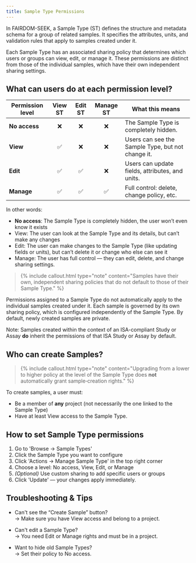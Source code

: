 ```yaml
---
title: Sample Type Permissions
---
```


In FAIRDOM-SEEK, a Sample Type (ST) defines the structure and metadata schema for a group of related samples. It specifies the attributes, units, and validation rules that apply to samples created under it.

Each Sample Type has an associated sharing policy that determines which users or groups can view, edit, or manage it. These permissions are distinct from those of the individual samples, which have their own independent sharing settings.


## What can users do at each permission level?

| **Permission level** | **View ST** | **Edit ST** | **Manage ST** | **What this means** |
|----------------------|:-----------:|:-----------:|:-------------:|----------------------|
| **No access**            | ❌         | ❌          | ❌            | The Sample Type is completely hidden. |
| **View**                 | ✅         | ❌          | ❌            | Users can see the Sample Type, but not change it. |
| **Edit**                 | ✅         | ✅          | ❌            | Users can update fields, attributes, and units. |
| **Manage**               | ✅         | ✅          | ✅            | Full control: delete, change policy, etc. |


In other words:
- **No access**: The Sample Type is completely hidden, the user won’t even know it exists
- View: The user can look at the Sample Type and its details, but can’t make any changes
- Edit: The user can make changes to the Sample Type (like updating fields or units), but can’t delete it or change who else can see it
- Manage: The user has full control — they can edit, delete, and change sharing settings.

> {% include callout.html type="note" content="Samples have their own, independent sharing policies that do not default to those of their Sample Type." %}

Permissions assigned to a Sample Type do not automatically apply to the individual samples created under it. Each sample is governed by its own sharing policy, which is configured independently of the Sample Type.
By default, newly created samples are private. 

Note: Samples created within the context of an ISA-compliant Study or Assay **do** inherit the permissions of that ISA Study or Assay by default. 

## Who can create Samples?

> {% include callout.html type="note" content="Upgrading from a lower to higher policy at the level of the Sample Type does **not** automatically grant sample‑creation rights." %}

To create samples, a user must:

- Be a member of **any** project (not necessarily the one linked to the Sample Type)
- Have at least View access to the Sample Type.

## How to set Sample Type permissions

1. Go to 'Browse → Sample Types'
2. Click the Sample Type you want to configure
3. Click 'Actions → Manage Sample Type' in the top right corner
5. Choose a level: No access, View, Edit, or Manage
6. *(Optional)* Use custom sharing to add specific users or groups
7. Click 'Update' — your changes apply immediately.


## Troubleshooting & Tips

- Can't see the “Create Sample” button?  
  → Make sure you have View access and belong to a project.

- Can't edit a Sample Type?  
  → You need Edit or Manage rights and must be in a project.

- Want to hide old Sample Types?  
  → Set their policy to No access.


